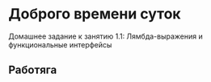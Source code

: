 # Доброго времени суток
Домашнее задание к занятию 1.1: Лямбда-выражения и функциональные интерфейсы
## Работяга
